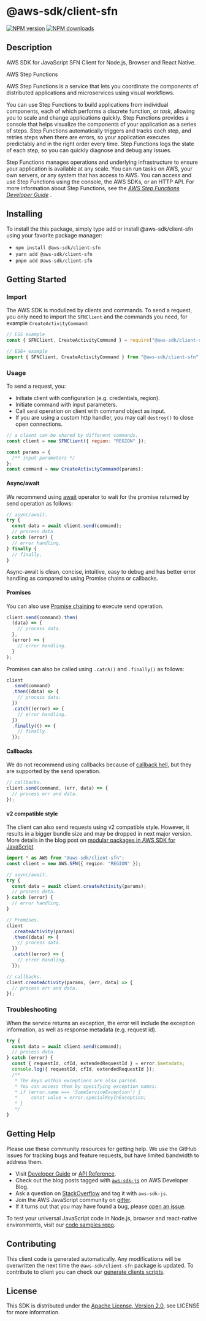 # @aws-sdk/client-sfn

[![NPM version](https://img.shields.io/npm/v/@aws-sdk/client-sfn/latest.svg)](https://www.npmjs.com/package/@aws-sdk/client-sfn)
[![NPM downloads](https://img.shields.io/npm/dm/@aws-sdk/client-sfn.svg)](https://www.npmjs.com/package/@aws-sdk/client-sfn)

## Description

AWS SDK for JavaScript SFN Client for Node.js, Browser and React Native.

<fullname>AWS Step Functions</fullname>

<p>AWS Step Functions is a service that lets you coordinate the components of distributed applications
and microservices using visual workflows.</p>
<p>You can use Step Functions to build applications from individual components, each of which performs
a discrete function, or <i>task</i>, allowing you to scale and change
applications quickly. Step Functions provides a console that helps visualize the components of your
application as a series of steps. Step Functions automatically triggers and tracks each step, and
retries steps when there are errors, so your application executes predictably and in the right
order every time. Step Functions logs the state of each step, so you can quickly diagnose and debug any
issues.</p>
<p>Step Functions manages operations and underlying infrastructure to ensure your application is
available at any scale. You can run tasks on AWS, your own servers, or any system that has
access to AWS. You can access and use Step Functions using the console, the AWS SDKs, or an HTTP API.
For more information about Step Functions, see the <i>
<a href="https://docs.aws.amazon.com/step-functions/latest/dg/welcome.html">AWS Step Functions Developer Guide</a>
</i>.</p>

## Installing

To install the this package, simply type add or install @aws-sdk/client-sfn
using your favorite package manager:

- `npm install @aws-sdk/client-sfn`
- `yarn add @aws-sdk/client-sfn`
- `pnpm add @aws-sdk/client-sfn`

## Getting Started

### Import

The AWS SDK is modulized by clients and commands.
To send a request, you only need to import the `SFNClient` and
the commands you need, for example `CreateActivityCommand`:

```js
// ES5 example
const { SFNClient, CreateActivityCommand } = require("@aws-sdk/client-sfn");
```

```ts
// ES6+ example
import { SFNClient, CreateActivityCommand } from "@aws-sdk/client-sfn";
```

### Usage

To send a request, you:

- Initiate client with configuration (e.g. credentials, region).
- Initiate command with input parameters.
- Call `send` operation on client with command object as input.
- If you are using a custom http handler, you may call `destroy()` to close open connections.

```js
// a client can be shared by different commands.
const client = new SFNClient({ region: "REGION" });

const params = {
  /** input parameters */
};
const command = new CreateActivityCommand(params);
```

#### Async/await

We recommend using [await](https://developer.mozilla.org/en-US/docs/Web/JavaScript/Reference/Operators/await)
operator to wait for the promise returned by send operation as follows:

```js
// async/await.
try {
  const data = await client.send(command);
  // process data.
} catch (error) {
  // error handling.
} finally {
  // finally.
}
```

Async-await is clean, concise, intuitive, easy to debug and has better error handling
as compared to using Promise chains or callbacks.

#### Promises

You can also use [Promise chaining](https://developer.mozilla.org/en-US/docs/Web/JavaScript/Guide/Using_promises#chaining)
to execute send operation.

```js
client.send(command).then(
  (data) => {
    // process data.
  },
  (error) => {
    // error handling.
  }
);
```

Promises can also be called using `.catch()` and `.finally()` as follows:

```js
client
  .send(command)
  .then((data) => {
    // process data.
  })
  .catch((error) => {
    // error handling.
  })
  .finally(() => {
    // finally.
  });
```

#### Callbacks

We do not recommend using callbacks because of [callback hell](http://callbackhell.com/),
but they are supported by the send operation.

```js
// callbacks.
client.send(command, (err, data) => {
  // process err and data.
});
```

#### v2 compatible style

The client can also send requests using v2 compatible style.
However, it results in a bigger bundle size and may be dropped in next major version. More details in the blog post
on [modular packages in AWS SDK for JavaScript](https://aws.amazon.com/blogs/developer/modular-packages-in-aws-sdk-for-javascript/)

```ts
import * as AWS from "@aws-sdk/client-sfn";
const client = new AWS.SFN({ region: "REGION" });

// async/await.
try {
  const data = await client.createActivity(params);
  // process data.
} catch (error) {
  // error handling.
}

// Promises.
client
  .createActivity(params)
  .then((data) => {
    // process data.
  })
  .catch((error) => {
    // error handling.
  });

// callbacks.
client.createActivity(params, (err, data) => {
  // process err and data.
});
```

### Troubleshooting

When the service returns an exception, the error will include the exception information,
as well as response metadata (e.g. request id).

```js
try {
  const data = await client.send(command);
  // process data.
} catch (error) {
  const { requestId, cfId, extendedRequestId } = error.$metadata;
  console.log({ requestId, cfId, extendedRequestId });
  /**
   * The keys within exceptions are also parsed.
   * You can access them by specifying exception names:
   * if (error.name === 'SomeServiceException') {
   *     const value = error.specialKeyInException;
   * }
   */
}
```

## Getting Help

Please use these community resources for getting help.
We use the GitHub issues for tracking bugs and feature requests, but have limited bandwidth to address them.

- Visit [Developer Guide](https://docs.aws.amazon.com/sdk-for-javascript/v3/developer-guide/welcome.html)
  or [API Reference](https://docs.aws.amazon.com/AWSJavaScriptSDK/v3/latest/index.html).
- Check out the blog posts tagged with [`aws-sdk-js`](https://aws.amazon.com/blogs/developer/tag/aws-sdk-js/)
  on AWS Developer Blog.
- Ask a question on [StackOverflow](https://stackoverflow.com/questions/tagged/aws-sdk-js) and tag it with `aws-sdk-js`.
- Join the AWS JavaScript community on [gitter](https://gitter.im/aws/aws-sdk-js-v3).
- If it turns out that you may have found a bug, please [open an issue](https://github.com/aws/aws-sdk-js-v3/issues/new/choose).

To test your universal JavaScript code in Node.js, browser and react-native environments,
visit our [code samples repo](https://github.com/aws-samples/aws-sdk-js-tests).

## Contributing

This client code is generated automatically. Any modifications will be overwritten the next time the `@aws-sdk/client-sfn` package is updated.
To contribute to client you can check our [generate clients scripts](https://github.com/aws/aws-sdk-js-v3/tree/main/scripts/generate-clients).

## License

This SDK is distributed under the
[Apache License, Version 2.0](http://www.apache.org/licenses/LICENSE-2.0),
see LICENSE for more information.

